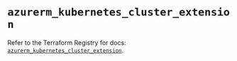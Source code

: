 # `azurerm_kubernetes_cluster_extension`

Refer to the Terraform Registry for docs: [`azurerm_kubernetes_cluster_extension`](https://registry.terraform.io/providers/hashicorp/azurerm/4.30.0/docs/resources/kubernetes_cluster_extension).
